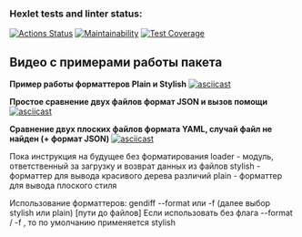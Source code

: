 ### Hexlet tests and linter status:
[![Actions Status](https://github.com/AstrellaNe/python-project-50/actions/workflows/hexlet-check.yml/badge.svg)](https://github.com/AstrellaNe/python-project-50/actions)
[![Maintainability](https://api.codeclimate.com/v1/badges/a8b02b8e203dc4a94661/maintainability)](https://codeclimate.com/github/AstrellaNe/python-project-50/maintainability)
[![Test Coverage](https://api.codeclimate.com/v1/badges/a8b02b8e203dc4a94661/test_coverage)](https://codeclimate.com/github/AstrellaNe/python-project-50/test_coverage)


## Видео с примерами работы пакета

**Пример работы форматтеров Plain и Stylish**
[![asciicast](https://asciinema.org/a/vE6SCX1Zk25hjAXImyS3TckB9.svg)](https://asciinema.org/a/vE6SCX1Zk25hjAXImyS3TckB9)

**Простое сравнение двух файлов формат JSON и вызов помощи**
[![asciicast](https://asciinema.org/a/DfCMzLrpG3Gc2JdQ4WinhhCPD.svg)](https://asciinema.org/a/DfCMzLrpG3Gc2JdQ4WinhhCPD)

**Cравнение двух плоских файлов формата YAML, случай файл не найден (+ формат JSON)**
[![asciicast](https://asciinema.org/a/cIO7yVg654FZzgUvCy3xPdyfp.svg)](https://asciinema.org/a/cIO7yVg654FZzgUvCy3xPdyfp)


Пока инструкция на будущее без форматирования
loader - модуль, ответственный за загрузку и возврат данных из файлов
stylish - форматтер для вывода красивого дерева различий
plain - форматтер для вывода плоского стиля

Использование форматтеров:
gendiff --format или -f (далее выбор stylish или plain) [пути до файлов]
Если использовать без флага --format / -f , то по умолчанию применяется stylish
